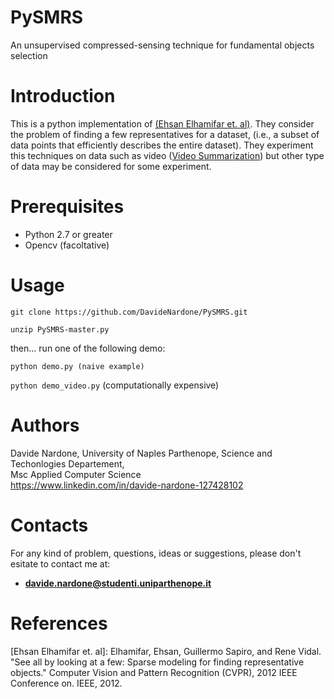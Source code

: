 # PySMRS
An unsupervised compressed-sensing technique for fundamental objects selection

# Introduction

This is a python implementation of [(Ehsan Elhamifar et. al)](http://ieeexplore.ieee.org/document/6247852/). They consider the problem of finding a few representatives for a dataset, (i.e., a subset of data points that efficiently describes the entire dataset). They experiment this techniques on data such as video ([Video Summarization](http://encyclopedia.jrank.org/articles/pages/6930/Video-Summarization.html)) but other type of data may be considered for some experiment.


# Prerequisites

  - Python 2.7 or greater <br>
  - Opencv (facoltative)
  
# Usage

`git clone https://github.com/DavideNardone/PySMRS.git` <br>

`unzip PySMRS-master.py`

then... run one of the following demo:

`python demo.py (naive example)` <br>

`python demo_video.py` (computationally expensive)

# Authors

Davide Nardone, University of Naples Parthenope, Science and Techonlogies Departement,<br> Msc Applied Computer Science <br/>
https://www.linkedin.com/in/davide-nardone-127428102

# Contacts

For any kind of problem, questions, ideas or suggestions, please don't esitate to contact me at: 
- **davide.nardone@studenti.uniparthenope.it**

# References

[Ehsan Elhamifar et. al]: Elhamifar, Ehsan, Guillermo Sapiro, and Rene Vidal. "See all by looking at a few: Sparse modeling for finding representative objects." Computer Vision and Pattern Recognition (CVPR), 2012 IEEE Conference on. IEEE, 2012.
